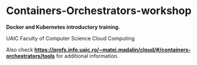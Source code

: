 # Containers-Orchestrators-workshop

**Docker and Kubernetes introductory training.**


UAIC Faculty of Computer Science
Cloud Computing

Also check **https://profs.info.uaic.ro/~matei.madalin/cloud/#/containers-orchestrators/tools** for additional information.